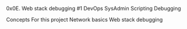 0x0E. Web stack debugging #1
DevOps
SysAdmin
Scripting
Debugging


Concepts
For this project
Network basics
Web stack debugging
